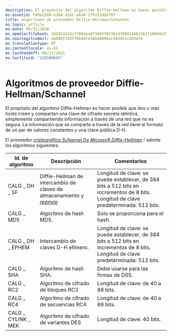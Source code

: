 ```yaml
---
description: El propósito del algoritmo Diffie-Hellman es hacer posible que dos o más hosts creen y compartan una clave de cifrado secreta idéntica, simplemente compartiendo información a través de una red que no es segura.
ms.assetid: f89a1268-e364-41ec-a6a8-1f6331dbb787
title: Algoritmos de proveedor Diffie-Hellman/Schannel
ms.topic: article
ms.date: 05/31/2018
ms.openlocfilehash: 3d432a533c1f863aa9f3495f0f38147800246812b1f10bb8a728a650548b4a89
ms.sourcegitcommit: e6600f550f79bddfe58bd4696ac50dd52cb03d7e
ms.translationtype: MT
ms.contentlocale: es-ES
ms.lasthandoff: 08/11/2021
ms.locfileid: "120100845"
---
```

# <a name="diffie-hellmanschannel-provider-algorithms"></a>Algoritmos de proveedor Diffie-Hellman/Schannel

El propósito del algoritmo Diffie-Hellman es hacer posible que dos o más hosts creen y compartan una clave de cifrado secreta idéntica, simplemente compartiendo información a través de una red que no es segura. La información que se comparte a través de la red tiene el formato de un par de valores constantes y una clave pública D-H.

El proveedor [*criptográfico Schannel De Microsoft Diffie-Hellman*](../secgloss/d-gly.md) / [](../secgloss/s-gly.md) admite los algoritmos siguientes.



| Id. de algoritmo                  | Descripción                                                                                                                                           | Comentarios                                                                                                   |
|-------------------------------|-------------------------------------------------------------------------------------------------------------------------------------------------------|------------------------------------------------------------------------------------------------------------|
| CALG \_ DH \_ SF                  | Diffie-Hellman de intercambio de claves de almacenamiento y [ *reenvío*](../secgloss/k-gly.md) | Longitud de clave: se puede establecer, de 384 bits a 512 bits en incrementos de 8 bits. Longitud de clave predeterminada: 512 bits.<br/> |
| CALG \_ MD5                     | Algoritmo de hash MD5.                                                                                                                                | Solo se proporciona para el hash.                                                                                 |
| CALG \_ DH \_ EPHEM               | Intercambio de claves D-H efímero.                                                                                                                           | Longitud de clave: se puede establecer, de 384 bits a 512 bits en incrementos de 8 bits. Longitud de clave predeterminada: 512 bits.<br/> |
| CALG \_ SHA                     | Algoritmo de hash SHA.                                                                                                                                | Debe usarse para las firmas de DSS.                                                                           |
| CALG \_ RC2                     | Algoritmo de cifrado de bloques RC2                                                                                                                        | Longitud de clave: de 40 a 88 bits.                                                                                 |
| CALG \_ RC4                     | Algoritmo de cifrado de secuencias RC4                                                                                                                       | Longitud de clave: de 40 a 88 bits.                                                                                 |
| CALG \_ CYLINK \_ MEK<br/> | Algoritmo de cifrado de variantes DES                                                                                                                      | Longitud de clave: 40 bits.                                                                                       |



 

 

 
